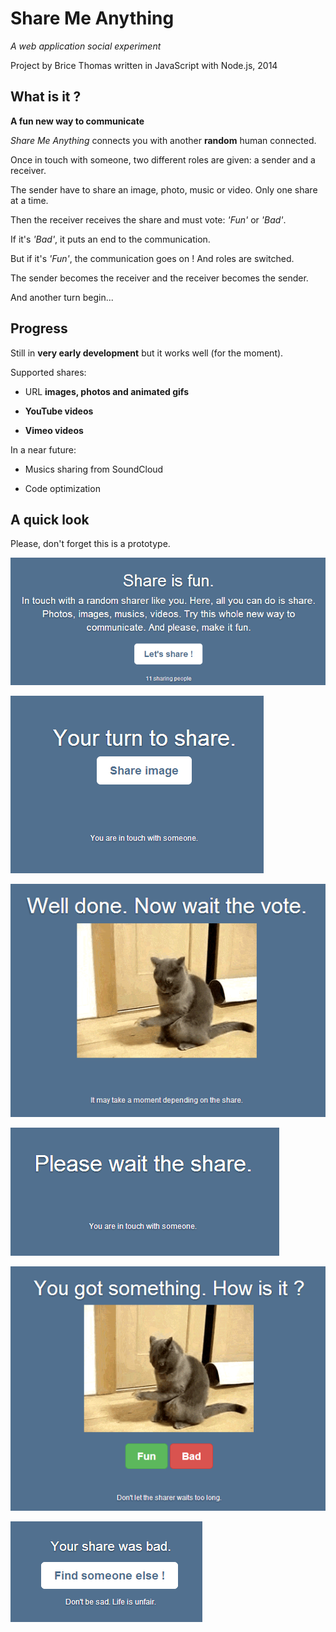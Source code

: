 Share Me Anything
=================

*A web application social experiment*

Project by Brice Thomas written in JavaScript with Node.js, 2014

What is it ?
------------

**A fun new way to communicate**

*Share Me Anything* connects you with another **random** human connected.

Once in touch with someone, two different roles are given: a sender and a receiver.

The sender have to share an image, photo, music or video. Only one share at a time.

Then the receiver receives the share and must vote: *'Fun'* or *'Bad'*.

If it's *'Bad'*, it puts an end to the communication.

But if it's *'Fun'*, the communication goes on ! And roles are switched.

The sender becomes the receiver and the receiver becomes the sender.

And another turn begin...

Progress
--------

Still in **very early development** but it works well (for the moment).

Supported shares:

- URL **images, photos and animated gifs**

- **YouTube videos**

- **Vimeo videos**

In a near future:

- Musics sharing from SoundCloud

- Code optimization 

A quick look
------------

Please, don't forget this is a prototype.

![Home](readme/home.png)

![Sender_share](readme/sharer_share.png)

![Sender_wait](readme/sharer_wait.png)


![Receiver_wait](readme/receiver_wait.png)

![Receiver_vote](readme/receiver_vote.png)


![Bad](readme/bad.png)
